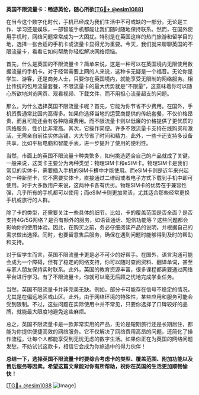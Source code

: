 **英国不限流量卡：畅游英伦，随心所欲[[TG💪+ @esim1088](https://t.me/s/esim1088)]**

在当今这个数字化时代，手机已经成为我们生活中不可或缺的一部分。无论是工作、学习还是娱乐，一部智能手机都能让我们随时随地保持联系。然而，在国外使用手机时，网络问题常常成为一大困扰。特别是在英国这样的热门旅游和留学目的地，选择一张合适的手机卡或流量卡显得尤为重要。今天，我们就来聊聊英国的不限流量卡，看看它如何帮助你轻松解决网络烦恼。

首先，什么是英国的不限流量卡？简单来说，这是一种可以在英国境内无限使用数据流量的手机卡。对于经常需要上网的人来说，这种卡无疑是一个福音。无论你是学生、游客，还是商务人士，只要你在英国境内，就能享受无限制的网络服务。相比传统的包月流量套餐，不限流量卡的最大优势就是“不限量”，这意味着你可以随心所欲地浏览网页、观看视频、下载文件，而不用担心流量超支的问题。

那么，为什么选择英国不限流量卡呢？首先，它能为你节省不少费用。在国外，手机资费通常比国内高得多。如果你选择当地的运营商提供的传统套餐，不仅价格昂贵，而且可能还会有各种隐藏费用。而不限流量卡则以低廉的价格提供了更优质的网络服务，性价比非常高。其次，它操作简便。许多不限流量卡支持在线购买和激活，无需亲自前往实体店铺，大大节省了时间和精力。此外，一些卡还支持多设备共享，比如平板电脑和智能手表，进一步提升了使用的便利性。

当然，市面上的英国不限流量卡种类繁多，如何挑选适合自己的产品就成了关键。一般来说，这类卡主要分为两种类型：物理SIM卡和eSIM卡。物理SIM卡是我们常见的实体卡，需要插入手机的SIM卡槽中才能使用。而eSIM卡则是近年来兴起的一种新型卡，它不需要实体卡，直接通过二维码或者电子方式下载到手机中即可使用。对于大多数用户来说，这两种卡各有优劣。物理SIM卡的优势在于兼容性强，几乎所有的手机都可以使用；而eSIM卡则更加灵活，尤其适合那些经常更换手机或旅行的人群。

除了卡的类型，还需要关注一些具体的细节。比如，卡的覆盖范围是否全面？是否支持4G/5G网络？是否有额外的服务，如语音通话、短信功能等？这些问题都会影响你的使用体验。因此，在购买之前，务必仔细阅读产品的说明，并根据自己的需求做出选择。同时，也要留意售后服务，确保在遇到问题时能够得到及时的帮助和支持。

对于留学生而言，英国不限流量卡更是必不可少的好帮手。在国外，语言沟通可能会成为一个障碍，但有了稳定的网络支持，你可以随时查阅资料、翻译单词，甚至与家人朋友保持实时联系。此外，英国的教育资源丰富，很多课程都需要通过网络平台进行学习。有了不限流量卡，你就可以毫无后顾之忧地完成学业任务。

当然，英国不限流量卡并非完美无缺。例如，部分卡可能存在信号不稳定的情况，尤其是在偏远地区或山区。此外，由于网络环境的特殊性，某些应用和服务可能会受到限制。不过，这些问题在实际使用中并不常见，只要你选择了口碑较好的品牌，就能最大限度地避免这些麻烦。

总之，英国不限流量卡是一款非常实用的产品，无论是短期旅行还是长期居住，都能为你提供便捷高效的网络服务。它不仅解决了网络费用高昂的问题，还简化了操作流程，让每个人都能享受到无忧无虑的数字生活。如果你正在为英国的网络问题发愁，不妨试试这款卡，相信它会成为你旅途中的得力伙伴！

**总结一下，选择英国不限流量卡时要综合考虑卡的类型、覆盖范围、附加功能以及售后服务等因素。希望这篇文章能对你有所帮助，祝你在英国的生活更加顺畅愉快！**

[[TG💪+ @esim1088](https://t.me/s/esim1088) ![Image](https://i.postimg.cc/4NQfJmqS/Snipaste-2025-05-13-00-14-12.png)]